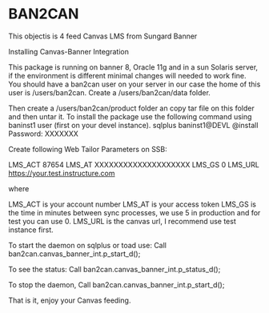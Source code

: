 BAN2CAN
=======

This objectis is 4 feed Canvas LMS from Sungard Banner 

Installing Canvas-Banner Integration

This package is running on banner 8, Oracle 11g and in a sun Solaris server, if the environment is different minimal changes will needed to work fine.
You should have a ban2can user on your server in our case the home of this user is /users/ban2can.
Create a /users/ban2can/data folder.

Then create a /users/ban2can/product folder an copy tar file on this folder and then untar it.
To install the package use the following command using baninst1 user (first on your devel instance).
sqlplus baninst1@DEVL @install
Password: XXXXXXX 

Create following Web Tailor Parameters on SSB:

LMS_ACT  87654
LMS_AT	XXXXXXXXXXXXXXXXXXXX
LMS_GS	0
LMS_URL	https://your.test.instructure.com
 
where

LMS_ACT is your account number
LMS_AT is your access token
LMS_GS is the time in minutes between sync processes, we use 5 in production and for test you can use 0.
LMS_URL is the canvas url, I recommend use test instance first.

To start the daemon on sqlplus or toad use:
Call ban2can.canvas_banner_int.p_start_d();

To see the status:
Call ban2can.canvas_banner_int.p_status_d();

To stop the daemon,
Call ban2can.canvas_banner_int.p_start_d();

That is it, enjoy your Canvas feeding.
